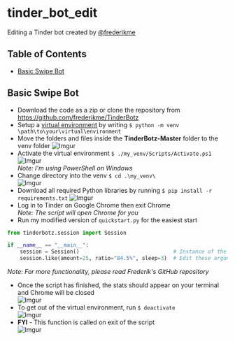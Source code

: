 # tinder_bot_edit
Editing a Tinder bot created by [@frederikme](https://github.com/frederikme)

## Table of Contents

- [Basic Swipe Bot](#basic-swipe-bot)


## Basic Swipe Bot
- Download the code as a zip or clone the repository from https://github.com/frederikme/TinderBotz
- Setup a [virtual environment](https://docs.python.org/3/library/venv.html) by writing `$ python -m venv \path\to\your\virtual\environment`
- Move the folders and files inside the **TinderBotz-Master** folder to the venv folder ![Imgur](https://imgur.com/ZDZMiHW.jpg)
- Activate the virtual environment `$ ./my_venv/Scripts/Activate.ps1` ![Imgur](https://imgur.com/WpKXp5p.jpg)<br>
*Note: I'm using PowerShell on Windows* <br>
- Change directory into the venv `$ cd .\my_venv\` <br> ![Imgur](https://imgur.com/vjIJtzH.jpg)
- Download all required Python libraries by running `$ pip install -r requirements.txt` ![Imgur](https://imgur.com/JZpB56G.jpg)
- Log in to Tinder on Google Chrome then exit Chrome <br>
*Note: The script will open Chrome for you*
- Run my modified version of `quickstart.py` for the easiest start <br>
```python
from tinderbotz.session import Session

if __name__ == "__main__":
    session = Session()                              # Instance of the Session Class                
    session.like(amount=25, ratio="84.5%", sleep=3)  # Edit these arguments to your liking
```
*Note: For more functionality, please read Frederik's GitHub repository*
- Once the script has finished, the stats should appear on your terminal and Chrome will be closed <br> ![Imgur](https://imgur.com/w6HWVpV.jpg) <br>
- To get out of the virtual environment, run `$ deactivate` <br> ![Imgur](https://imgur.com/6BTnak0.jpg) <br>
- **FYI** - This function is called on exit of the script <br> ![Imgur](https://imgur.com/WmzBaMr.jpg)
